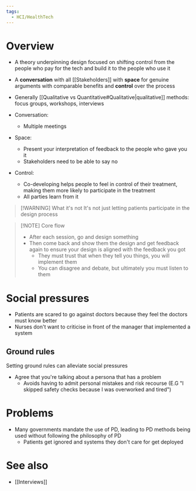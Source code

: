 ```yaml
---
tags:
  - HCI/HealthTech
---
```

# Overview
- A theory underpinning design focused on shifting control from the people who pay for the tech and build it to the people who use it
- A **conversation** with all [[Stakeholders]] with **space** for genuine arguments with comparable benefits and **control** over the process
- Generally [[Qualitative vs Quantitative#Qualitative|qualitative]] methods: focus groups, workshops, interviews

- Conversation:
	- Multiple meetings
- Space:
	- Present your interpretation of feedback to the people who gave you it
	- Stakeholders need to be able to say no
- Control:
	- Co-developing helps people to feel in control of their treatment, making them more likely to participate in the treatment
	- All parties learn from it
	

> [!WARNING] What it's not
> It's not just letting patients participate in the design process

> [!NOTE] Core flow
> - After each session, go and design something
> - Then come back and show them the design and get feedback again to ensure your design is aligned with the feedback you got
>	- They must trust that when they tell you things, you will implement them
>	- You can disagree and debate, but ultimately you must listen to them

# Social pressures
- Patients are scared to go against doctors because they feel the doctors must know better
- Nurses don't want to criticise in front of the manager that implemented a system

## Ground rules
Setting ground rules can alleviate social pressures 

- Agree that you're talking about a persona that has a problem
	- Avoids having to admit personal mistakes and risk recourse (E.G "I skipped safety checks because I was overworked and tired")

# Problems
- Many governments mandate the use of PD, leading to PD methods being used without following the philosophy of PD
	- Patients get ignored and systems they don't care for get deployed
# See also
- [[Interviews]]